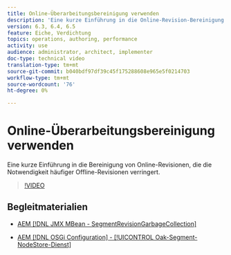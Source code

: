 ```yaml
---
title: Online-Überarbeitungsbereinigung verwenden
description: 'Eine kurze Einführung in die Online-Revision-Bereinigung. Die Bereinigung von Online-Überarbeitungen verringert die Notwendigkeit einer häufigen Offline-Überarbeitungsbereinigung. '
version: 6.3, 6.4, 6.5
feature: Eiche, Verdichtung
topics: operations, authoring, performance
activity: use
audience: administrator, architect, implementer
doc-type: technical video
translation-type: tm+mt
source-git-commit: b040bdf97df39c45f175288608e965e5f0214703
workflow-type: tm+mt
source-wordcount: '76'
ht-degree: 0%

---
```



# Online-Überarbeitungsbereinigung verwenden

Eine kurze Einführung in die Bereinigung von Online-Revisionen, die die Notwendigkeit häufiger Offline-Revisionen verringert.

>[!VIDEO](https://video.tv.adobe.com/v/17004/?quality=12&learn=on)

## Begleitmaterialien

* [AEM [!DNL JMX MBean - SegmentRevisionGarbageCollection]](http://localhost:4502/system/console/jmx/org.apache.jackrabbit.oak%3Aname%3DSegment+node+store+revision+garbage+collection%2Ctype%3DSegmentRevisionGarbageCollection)

* [AEM [!DNL OSGi Configuration] -  [!UICONTROL Oak-Segment-NodeStore-Dienst]](http://localhost:4502/system/console/configMgr/org.apache.jackrabbit.oak.segment.SegmentNodeStoreService)

